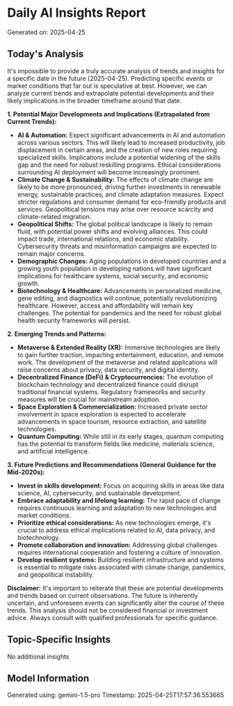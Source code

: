 # Daily AI Insights Report
Generated on: 2025-04-25

## Today's Analysis
It's impossible to provide a truly accurate analysis of trends and insights for a specific date in the future (2025-04-25).  Predicting specific events or market conditions that far out is speculative at best.  However, we can analyze current trends and extrapolate potential developments and their likely implications in the broader timeframe around that date.

**1. Potential Major Developments and Implications (Extrapolated from Current Trends):**

* **AI & Automation:**  Expect significant advancements in AI and automation across various sectors. This will likely lead to increased productivity, job displacement in certain areas, and the creation of new roles requiring specialized skills. Implications include a potential widening of the skills gap and the need for robust reskilling programs.  Ethical considerations surrounding AI deployment will become increasingly prominent.
* **Climate Change & Sustainability:**  The effects of climate change are likely to be more pronounced, driving further investments in renewable energy, sustainable practices, and climate adaptation measures.  Expect stricter regulations and consumer demand for eco-friendly products and services. Geopolitical tensions may arise over resource scarcity and climate-related migration.
* **Geopolitical Shifts:**  The global political landscape is likely to remain fluid, with potential power shifts and evolving alliances. This could impact trade, international relations, and economic stability.  Cybersecurity threats and misinformation campaigns are expected to remain major concerns.
* **Demographic Changes:** Aging populations in developed countries and a growing youth population in developing nations will have significant implications for healthcare systems, social security, and economic growth.
* **Biotechnology & Healthcare:**  Advancements in personalized medicine, gene editing, and diagnostics will continue, potentially revolutionizing healthcare.  However, access and affordability will remain key challenges.  The potential for pandemics and the need for robust global health security frameworks will persist.

**2. Emerging Trends and Patterns:**

* **Metaverse & Extended Reality (XR):**  Immersive technologies are likely to gain further traction, impacting entertainment, education, and remote work.  The development of the metaverse and related applications will raise concerns about privacy, data security, and digital identity.
* **Decentralized Finance (DeFi) & Cryptocurrencies:** The evolution of blockchain technology and decentralized finance could disrupt traditional financial systems.  Regulatory frameworks and security measures will be crucial for mainstream adoption.
* **Space Exploration & Commercialization:**  Increased private sector involvement in space exploration is expected to accelerate advancements in space tourism, resource extraction, and satellite technologies.
* **Quantum Computing:**  While still in its early stages, quantum computing has the potential to transform fields like medicine, materials science, and artificial intelligence.


**3. Future Predictions and Recommendations (General Guidance for the Mid-2020s):**

* **Invest in skills development:**  Focus on acquiring skills in areas like data science, AI, cybersecurity, and sustainable development.
* **Embrace adaptability and lifelong learning:** The rapid pace of change requires continuous learning and adaptation to new technologies and market conditions.
* **Prioritize ethical considerations:**  As new technologies emerge, it's crucial to address ethical implications related to AI, data privacy, and biotechnology.
* **Promote collaboration and innovation:**  Addressing global challenges requires international cooperation and fostering a culture of innovation.
* **Develop resilient systems:**  Building resilient infrastructure and systems is essential to mitigate risks associated with climate change, pandemics, and geopolitical instability.


**Disclaimer:** It's important to reiterate that these are potential developments and trends based on current observations.  The future is inherently uncertain, and unforeseen events can significantly alter the course of these trends.  This analysis should not be considered financial or investment advice.  Always consult with qualified professionals for specific guidance.


## Topic-Specific Insights
No additional insights

## Model Information
Generated using: gemini-1.5-pro
Timestamp: 2025-04-25T17:57:36.553665
